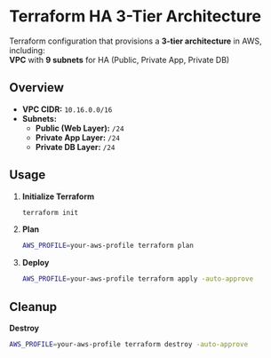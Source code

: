 # Terraform HA 3-Tier Architecture

Terraform configuration that provisions a **3-tier architecture** in AWS, including:  
**VPC** with **9 subnets** for HA (Public, Private App, Private DB)  

## Overview
- **VPC CIDR:** `10.16.0.0/16`
- **Subnets:**
  - **Public (Web Layer):** `/24`  
  - **Private App Layer:** `/24`
  - **Private DB Layer:** `/24`

## Usage
1. **Initialize Terraform**  
   ```sh
   terraform init

2. **Plan**  
   ```sh
   AWS_PROFILE=your-aws-profile terraform plan

3. **Deploy**  
   ```sh
   AWS_PROFILE=your-aws-profile terraform apply -auto-approve

## Cleanup

**Destroy**  
   ```sh
   AWS_PROFILE=your-aws-profile terraform destroy -auto-approve


